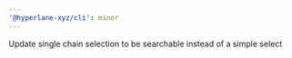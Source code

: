 ```yaml
---
'@hyperlane-xyz/cli': minor
---
```


Update single chain selection to be searchable instead of a simple select
